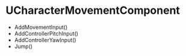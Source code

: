 # UCharacterMovementComponent

- AddMovementInput()
- AddControllerPitchInput()
- AddControllerYawInput()
- Jump()
